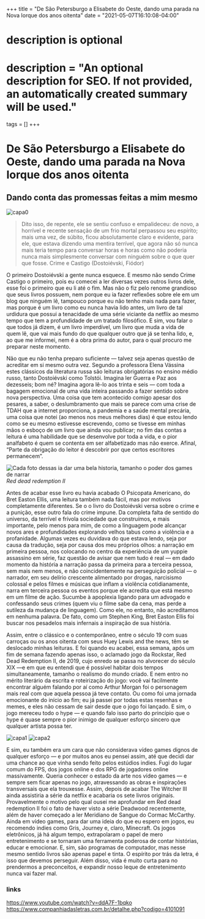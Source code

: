 +++
title = "De São Petersburgo a Elisabete do Oeste, dando uma parada na Nova Iorque dos anos oitenta"
date = "2021-05-07T16:10:08-04:00"

#
# description is optional
#
# description = "An optional description for SEO. If not provided, an automatically created summary will be used."

tags = []
+++

# De São Petersburgo a Elisabete do Oeste, dando uma parada na Nova Iorque dos anos oitenta
## Dando conta das promessas feitas a mim mesmo

![capa0](https://miro.medium.com/max/786/1*S0fKhuFY8ip7ZJ2em9BTDw.png)

>Dito isso, de repente, ele se sentiu confuso e empalideceu: de novo, a horrível e recente sensação de um frio mortal perpassou seu espírito; mais uma vez, de súbito, ficou absolutamente claro e evidente, para ele, que estava dizendo uma mentira terrível, que agora não só nunca mais teria tempo para conversar horas e horas como não poderia nunca mais simplesmente conversar com ninguém sobre o que quer que fosse. Crime e Castigo (Dostoiévski, Fiódor)

O primeiro Dostoiévski a gente nunca esquece. E mesmo não sendo Crime Castigo o primeiro, pois eu comecei a ler diversas vezes outros livros dele, esse foi o primeiro que eu li até o fim. Mas não o fiz pelo renome grandioso que seus livros possuem, nem porque eu ia fazer reflexões sobre ele em um blog que ninguém lê, tampouco porque eu não tenho mais nada para fazer, mas porque é um livro como eu nunca havia lido antes, um livro de tal urdidura que possui a tenacidade de uma série viciante da netflix ao mesmo tempo que tem a profundidade de um tratado filosófico. E sim, vou falar o que todos já dizem, é um livro imperdível, um livro que muda a vida de quem lê, que vai mais fundo do que qualquer outro que já se tenha lido, e, ao que me informei, nem é a obra prima do autor, para o qual procuro me preparar neste momento.

Não que eu não tenha preparo suficiente — talvez seja apenas questão de acreditar em si mesmo outra vez. Segundo a professora Elena Vássina estes clássicos da literatura russa são leituras obrigatórias no ensino médio russo, tanto Dostoiévski como Tolstói. Imagina ler Guerra e Paz aos dezesseis; bom né? Imagina agora lê-lo aos trinta e seis — com toda a bagagem emocional de uma vida inteira passando a fazer sentido sobre nova perspectiva. Uma coisa que tem acontecido comigo apesar dos pesares, a saber, o deslumbramento que mais se parece com uma crise de TDAH que a internet proporciona, a pandemia e a saúde mental precária, uma coisa que notei (ao menos nos meus melhores dias) é que estou lendo como se eu mesmo estivesse escrevendo, como se tivesse em minhas mãos o esboço de um livro que ainda vou publicar; no fim das contas a leitura é uma habilidade que se desenvolve por toda a vida, e o pior analfabeto é quem se contenta em ser alfabetizado mas não exerce. Afinal, “Parte da obrigação do leitor é descobrir por que certos escritores permanecem”.

![Cada foto dessas ia dar uma bela historia, tamanho o poder dos games de narrar](https://miro.medium.com/max/640/1*ds4XGhiqBxyuy4-WiExmhg.jpeg)
*Red dead redemption II*

Antes de acabar esse livro eu havia acabado O Psicopata Americano, do Bret Easton Ellis, uma leitura também nada fácil, mas por motivos completamente diferentes. Se o o livro do Dostoiévski versa sobre o crime e a punição, esse outro fala do crime impune. Da completa falta de sentido do universo, da terrível e frívola sociedade que construímos, e mais importante, pelo menos para mim, de como a linguagem pode alcançar novos ares e profundidades explorando velhos tabus como a violência e a profanidade. Algumas vezes eu duvidava do que estava lendo, seja por causa da tradução, seja por causa dos meu próprios olhos: a narração em primeira pessoa, nos colocando no centro da experiência de um yuppie assassino em série, faz questão de avisar que nem tudo é real — em dado momento da história a narração passa da primeira para a terceira pessoa, sem mais nem menos, e não coincidentemente na perseguição policial — o narrador, em seu delírio crescente alimentado por drogas, narcisismo colossal e pelos filmes e músicas que inflam a violência cotidianamente, narra em terceira pessoa os eventos porque ele acredita que está mesmo em um filme de ação. Sucumbe à apoplexia ligando para um advogado e confessando seus crimes (quem viu o filme sabe da cena, mas perde a sutileza da mudança de linguagem). Como ele, no entanto, não acreditamos em nenhuma palavra. De fato, como um Stephen King, Bret Easton Ellis foi buscar nos pesadelos mais infernais a inspiração de sua história.

Assim, entre o clássico e o contemporâneo, entre o século 19 com suas carroças ou os anos oitenta com seus Huey Lewis and the news, têm se deslocado minhas leituras. E foi quando eu acabei, essa semana, após um fim de semana fazendo apenas isso, o aclamado jogo da Rockstar, Red Dead Redemption II, de 2019, cujo enredo se passa no alvorecer do século XIX —e em que eu entendi que é possível habitar dois tempos simultaneamente, tamanho o realismo do mundo criado. E nem entro no mérito literário da escrita e roteirização do jogo: você vai facilmente encontrar alguém falando por aí como Arthur Morgan foi o personagem mais real com que aquela pessoa já teve contato. Ou como foi uma jornada emocionante do início ao fim; eu já passei por todas estas resenhas e memes, e eles não cessam de sair desde que o jogo foi lançado. E sim, o jogo mereceu todo o hype — e quando falo isso parto do princípio que o hype é quase sempre o pior inimigo de qualquer esforço sincero que qualquer artista possa ter.

![capa1](https://miro.medium.com/max/640/1*19mNUc27Vll6KMnPSF6ISg.jpeg)
![capa2](https://miro.medium.com/max/640/1*Vs-P1SVKVGWtYyVWmYtRdw.jpeg)

E sim, eu também era um cara que não considerava vídeo games dignos de qualquer esforço — e por muitos anos eu pensei assim, até que decidi dar uma chance ao que vinha sendo feito pelos estúdios indies. Fugi do lugar comum do FPS, dos jogos online e dos RPG de jogadores online massivamente. Queria conhecer o estado da arte nos vídeo games — e sempre sem ficar apenas no jogo, atravessando as obras e inspirações transversais que ela trouxesse. Assim, depois de acabar The Witcher III ainda assistiria a série da netflix e acabaria os sete livros originais. Provavelmente o motivo pelo qual ousei me aprofundar em Red dead redemption II foi o fato de haver visto a série Deadwood recentemente, além de haver começado a ler Meridiano de Sangue do Cormac McCarthy. Ainda em vídeo games, para dar uma ideia do que eu espero em jogos, eu recomendo indies como Gris, Journey e, claro, Minecraft. Os jogos eletrônicos, já há algum tempo, extrapolaram o papel de mero entretenimento e se tornaram uma ferramenta poderosa de contar histórias, educar e emocionar. E, sim, são programas de computador, mas nesse mesmo sentido livros são apenas papel e tinta. O espírito por trás da letra, é isso que devemos perseguir. Além disso, vida é muito curta para no prendermos a preconceitos, e expandir nosso leque de entretenimento nunca vai fazer mal.

### links
https://www.youtube.com/watch?v=ddA7F-1bqko
https://www.companhiadasletras.com.br/detalhe.php?codigo=4101091 

